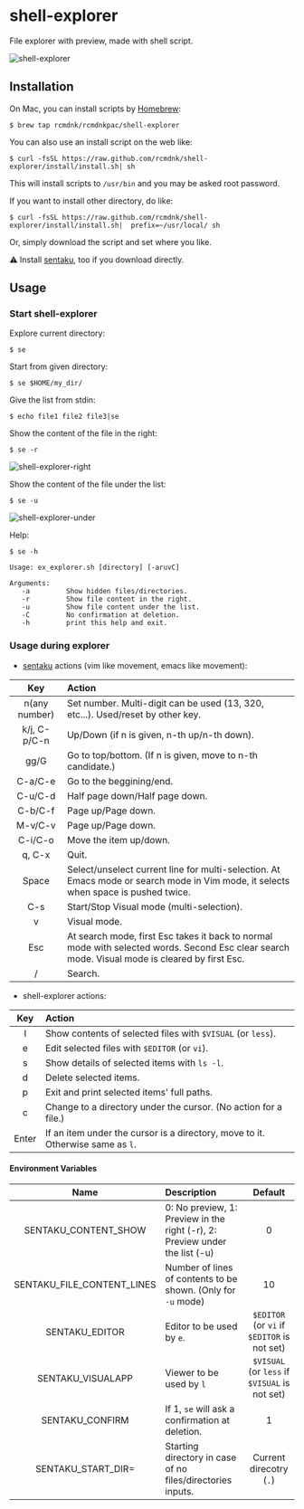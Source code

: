 # shell-explorer
File explorer with preview, made with shell script.

![shell-explorer](https://github.com/rcmdnk/shell-explorer/blob/images/shell-explorer.gif?raw=true)

## Installation

On Mac, you can install scripts by [Homebrew](https://github.com/mxcl/homebrew):

    $ brew tap rcmdnk/rcmdnkpac/shell-explorer

You can also use an install script on the web like:

    $ curl -fsSL https://raw.github.com/rcmdnk/shell-explorer/install/install.sh| sh

This will install scripts to `/usr/bin`
and you may be asked root password.

If you want to install other directory, do like:

    $ curl -fsSL https://raw.github.com/rcmdnk/shell-explorer/install/install.sh|  prefix=~/usr/local/ sh

Or, simply download the script and set where you like.

:warning: Install [sentaku](https://github.com/rcmdnk/sentaku), too
if you download directly.

## Usage

### Start shell-explorer

Explore current directory:

    $ se

Start from given directory:

    $ se $HOME/my_dir/

Give the list from stdin:

    $ echo file1 file2 file3|se

Show the content of the file in the right:

    $ se -r

![shell-explorer-right](https://github.com/rcmdnk/shell-explorer/blob/images/shell-explorer-right.gif?raw=true)

Show the content of the file under the list:

    $ se -u

![shell-explorer-under](https://github.com/rcmdnk/shell-explorer/blob/images/shell-explorer-under.gif?raw=true)

Help:

    $ se -h

    Usage: ex_explorer.sh [directory] [-aruvC]

    Arguments:
       -a         Show hidden files/directories.
       -r         Show file content in the right.
       -u         Show file content under the list.
       -C         No confirmation at deletion.
       -h         print this help and exit.

### Usage during explorer

* [sentaku](https://github.com/rcmdnk/sentaku) actions (vim like movement, emacs like movement):

Key|Action
:-:|:--
n(any number)| Set number. Multi-digit can be used (13, 320, etc...). Used/reset by other key.
k/j, C-p/C-n | Up/Down (if n is given, n-th up/n-th down).
gg/G     | Go to top/bottom. (If n is given, move to n-th candidate.)
C-a/C-e  | Go to the beggining/end.
C-u/C-d  | Half page down/Half page down.
C-b/C-f  | Page up/Page down.
M-v/C-v  | Page up/Page down.
C-i/C-o  | Move the item up/down.
q, C-x   | Quit.
Space    | Select/unselect current line for multi-selection. At Emacs mode or search mode in Vim mode, it selects when space is pushed twice.
C-s      | Start/Stop Visual mode (multi-selection).
v        | Visual mode.
Esc      | At search mode, first Esc takes it back to normal mode with selected words. Second Esc clear search mode. Visual mode is cleared by first Esc.
/        | Search.

* shell-explorer actions:

Key|Action
:-:|:--
l| Show contents of selected files with `$VISUAL` (or `less`).
e| Edit selected files with `$EDITOR` (or `vi`).
s| Show details of selected items with `ls -l`.
d| Delete selected items.
p| Exit and print selected items' full paths.
c| Change to a directory under the cursor. (No action for a file.)
Enter|If an item under the cursor is a directory, move to it. Otherwise same as `l`.

#### Environment Variables

Name|Description|Default
:--:|:-----------|:------:
SENTAKU_CONTENT_SHOW|0: No preview, 1: Preview in the right (-r), 2: Preview under the list (-u)|0
SENTAKU_FILE_CONTENT_LINES|Number of lines of contents to be shown. (Only for `-u` mode)|10
SENTAKU_EDITOR|Editor to be used by `e`.|`$EDITOR` (or `vi` if `$EDITOR` is not set)
SENTAKU_VISUALAPP|Viewer to be used by `l`|`$VISUAL` (or `less` if `$VISUAL` is not set)
SENTAKU_CONFIRM|If 1, `se` will ask a confirmation at deletion.|1
SENTAKU_START_DIR=|Starting directory in case of no files/directories inputs.|Current direcotry (`.`)
